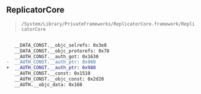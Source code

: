 ## ReplicatorCore

> `/System/Library/PrivateFrameworks/ReplicatorCore.framework/ReplicatorCore`

```diff

   __DATA_CONST.__objc_selrefs: 0x3e8
   __DATA_CONST.__objc_protorefs: 0x78
   __AUTH_CONST.__auth_got: 0x1630
-  __AUTH_CONST.__auth_ptr: 0x960
+  __AUTH_CONST.__auth_ptr: 0x980
   __AUTH_CONST.__const: 0x1510
   __AUTH_CONST.__objc_const: 0x2d20
   __AUTH.__objc_data: 0x168

```
